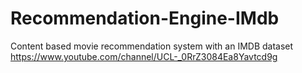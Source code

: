 # Recommendation-Engine-IMdb

Content based movie recommendation system with an IMDB dataset
https://www.youtube.com/channel/UCL-_0RrZ3084Ea8Yavtcd9g
